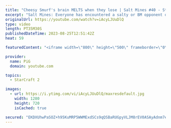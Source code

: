 ```yaml
---
title: "Cheesy Smurf's brain MELTS when they lose | Salt Mines #40 - StarCraft 2"
excerpt: "Salt Mines: Everyone has encountered a salty or BM opponent on the StarCraft ladder before.  Send in your funniest, saltiest replays to RateMyStarCraft@gmail.com with “Salt Mines” in the title + in the body of the email add your IGN & Rank & Why you think your opponent got salty.   Binge the Salt Mines"
originalUrl: https://youtube.com/watch?v=iAcyLJUuDlQ
type: video
length: PT35M30S
publishedDateTime: 2023-08-25T12:51:42Z
heat: 59

featuredContent: "<iframe width=\"800\" height=\"500\" frameborder=\"0\" src=\"https://www.youtube.com/embed/iAcyLJUuDlQ\" allow=\"accelerometer; autoplay; encrypted-media; gyroscope; picture-in-picture\" allowfullscreen></iframe>"

provider:
  name: PiG
  domain: youtube.com

topics:
  - StarCraft 2

images:
  - url: https://i.ytimg.com/vi/iAcyLJUuDlQ/maxresdefault.jpg
    width: 1280
    height: 720
    isCached: true

secured: "EKDXUhwPaSOZ+h95KuMRP5WWMExdSCs9qQSBaRUGpyVLJM8rEV0ASAyAdnm7epj7llgpA+GbA9ZSPulb8uMRiqd/IsoWb5hOdXoeRqhuKQ+OKfaQBfb1C4Ll09kry7LVhsAeB77Iz1o/Kmfqfmr1+Wi5mpLYMHeyT3ozAWASxdx1Fd0Qnc6XXCPcQCZd3tpSH0jCTyLZXcWEEr4w3F4VjuhPLloKhUdpnAQllwwS5rLQ+jm9FM7+HzZstlCEdzP3Mo7cQSnj3iSHvkH7YD9ASStlcsXLOOi8azNf4hD8lU3lxcsUBkXdMvV4ca8yPaV8BGxwcZ5RgpIhsVVF4xEjlOB+nsLTrB8QUC2TusekFO8hLv9/WmD6OsqHyDzRhONChfxbRmPMjzbijAR5p+fe1XkRe+vC4ofxX/VDBwdgsTw=;vgj1T/B1RzVMwIx71zvwLg=="
---
```



